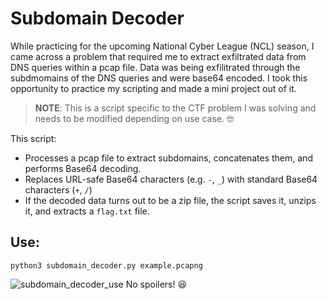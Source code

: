 # Subdomain Decoder  

While practicing for the upcoming National Cyber League (NCL) season, I came across a problem that required me to extract exfiltrated data from DNS queries within a pcap file.
Data was being exfilitrated through the subdmomains of the DNS queries and were base64 encoded.
I took this opportunity to practice my scripting and made a mini project out of it.  

> **NOTE**: This is a script specific to the CTF problem I was solving and needs to be modified depending on use case. 🤓

This script:
- Processes a pcap file to extract subdomains, concatenates them, and performs Base64 decoding.
- Replaces URL-safe Base64 characters (e.g. `-`, `_`) with standard Base64 characters (`+`, `/`)
- If the decoded data turns out to be a zip file, the script saves it, unzips it, and extracts a `flag.txt` file. 

## Use:
```python3
python3 subdomain_decoder.py example.pcapng
```

![subdomain_decoder_use](https://github.com/user-attachments/assets/22b58f53-0b91-4116-95b4-c440c6bc47cb)
No spoilers! 😆






